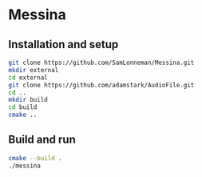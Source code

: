 # Messina

## Installation and setup
```bash
git clone https://github.com/SamLonneman/Messina.git
mkdir external
cd external
git clone https://github.com/adamstark/AudioFile.git
cd ..
mkdir build
cd build
cmake ..
```

## Build and run
```bash
cmake --build .
./messina
```